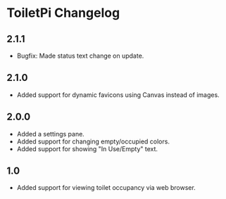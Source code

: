 # ToiletPi Changelog

## 2.1.1

 * Bugfix: Made status text change on update.

## 2.1.0

 * Added support for dynamic favicons using Canvas instead of images.

## 2.0.0

 * Added a settings pane.
 * Added support for changing empty/occupied colors.
 * Added support for showing "In Use/Empty" text.

## 1.0

 * Added support for viewing toilet occupancy via web browser.

